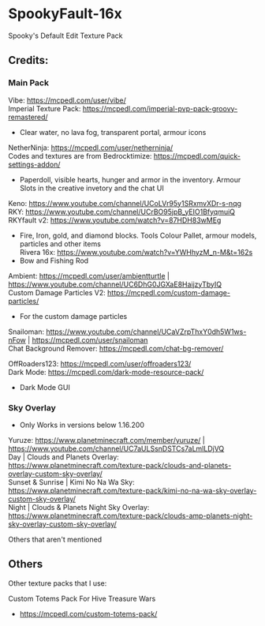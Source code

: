 # SpookyFault-16x
Spooky's Default Edit Texture Pack


## Credits:

### Main Pack

Vibe: https://mcpedl.com/user/vibe/ </br>
Imperial Texture Pack: https://mcpedl.com/imperial-pvp-pack-groovy-remastered/ </br>
 - Clear water, no lava fog, transparent portal, armour icons </br>


NetherNinja: https://mcpedl.com/user/netherninja/ </br>
Codes and textures are from Bedrocktimize: https://mcpedl.com/quick-settings-addon/ </br>
 - Paperdoll, visible hearts, hunger and armor in the inventory. Armour Slots in the creative invetory and the chat UI </br>


Keno: https://www.youtube.com/channel/UCoLVr95y1SRxmvXDr-s-nqg </br>
RKY: https://www.youtube.com/channel/UCrBO95jpB_yEIO1BfyqmuiQ </br>
RKYfault v2: https://www.youtube.com/watch?v=87HDH83wMEg </br>
 - Fire, Iron, gold, and diamond blocks. Tools Colour Pallet, armour models, particles and other items </br>
Rivera 16x: https://www.youtube.com/watch?v=YWHhyzM_n-M&t=162s </br>
 - Bow and Fishing Rod </br>


Ambient: https://mcpedl.com/user/ambientturtle | https://www.youtube.com/channel/UC6DhG0JGXaE8HaijzyTbyIQ </br>
Custom Damage Particles V2: https://mcpedl.com/custom-damage-particles/ </br>
 - For the custom damage particles </br>


Snailoman: https://www.youtube.com/channel/UCaVZrpThxY0dh5W1ws-nFow | https://mcpedl.com/user/snailoman </br>
Chat Background Remover: https://mcpedl.com/chat-bg-remover/ </br>


OffRoaders123: https://mcpedl.com/user/offroaders123/ </br>
Dark Mode: https://mcpedl.com/dark-mode-resource-pack/ </br>
 - Dark Mode GUI


### Sky Overlay
 - Only Works in versions below 1.16.200 </br>

Yuruze: https://www.planetminecraft.com/member/yuruze/ | https://www.youtube.com/channel/UC7aULSsnDSTCs7aLmlLDjVQ </br>
Day | Clouds and Planets Overlay: https://www.planetminecraft.com/texture-pack/clouds-and-planets-overlay-custom-sky-overlay/ </br>
Sunset & Sunrise | Kimi No Na Wa Sky: https://www.planetminecraft.com/texture-pack/kimi-no-na-wa-sky-overlay-custom-sky-overlay/ </br>
Night | Clouds & Planets Night Sky Overlay: https://www.planetminecraft.com/texture-pack/clouds-amp-planets-night-sky-overlay-custom-sky-overlay/ </br>


Others that aren't mentioned

## Others

Other texture packs that I use:

Custom Totems Pack For Hive Treasure Wars
 - https://mcpedl.com/custom-totems-pack/
